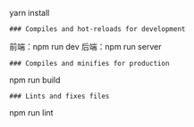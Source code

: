 
yarn install
```
### Compiles and hot-reloads for development
```
前端：npm run dev
后端：npm run server
```
### Compiles and minifies for production
```
npm run build
```
### Lints and fixes files
```
npm run lint
```
